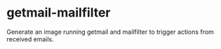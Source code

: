 # getmail-mailfilter
Generate an image running getmail and mailfilter to trigger actions from received emails. 
